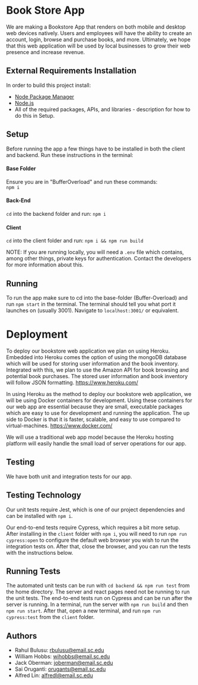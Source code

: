 # Book Store App 
We are making a Bookstore App that renders on both mobile and desktop web devices natively. Users and employees will have the ability to create an account, login, browse and purchase books, and more. Ultimately, we hope that this web application will be used by local businesses to grow their web presence and increase revenue.  

## External Requirements Installation
In order to build this project install:
* [Node Package Manager](https://www.npmjs.com/)
* [Node.js](https://nodejs.org/en/)
* All of the required packages, APIs, and libraries - description for how to do this in Setup.

## Setup
Before running the app a few things have to be installed in both the client and backend. Run these instructions in the terminal:  
#### Base Folder 
Ensure you are in "BufferOverload" and run these commands:  
`npm i`  

#### Back-End  
`cd` into the backend folder and run: `npm i`  

#### Client    
`cd` into the client folder and run: `npm i && npm run build` 

NOTE: If you are running locally, you will need a `.env` file which contains, among other things,
private keys for authentication. Contact the developers for more information about this.

## Running
To run the app make sure to cd into the base-folder (Buffer-Overload) and run `npm start` in the terminal.
The terminal should tell you what port it launches on (usually 3001). Navigate to `localhost:3001/` or equivalent.

# Deployment
To deploy our bookstore web application we plan on using Heroku. Embedded into Heroku comes the option of using the mongoDB database which will be used for storing user information and the book inventory. Integrated with this, we plan to use the Amazon API for book browsing and potential book purchases. The stored user information and book inventory will follow JSON formatting. https://www.heroku.com/

In using Heroku as the method to deploy our bookstore web application, we will be using Docker containers for development. Using these containers for our web app are essential because they are small, executable packages which are easy to use for development and running the application. The up side to Docker is that it is faster, scalable, and easy to use compared to virtual-machines. https://www.docker.com/

We will use a traditional web app model because the Heroku hosting platform will easily handle the small load of server operations for our app.




## Testing
We have both unit and integration tests for our app.

## Testing Technology
Our unit tests require Jest, which is one of our project dependencies and can be installed with `npm i`.

Our end-to-end tests require Cypress, which requires a bit more setup. After installing in the `client` folder with `npm i`, you will need to run `npm run cypress:open` to configure the default web browser you wish to run the integration tests on. After that, close the browser, and you can run the tests with the instructions below.

## Running Tests
The automated unit tests can be run with `cd backend && npm run test` from the home directory. The server and react pages need not be running to run the unit tests.
The end-to-end tests run on Cypress and can be run after the server is running. In a terminal, run the server with `npm run build` and then `npm run start`. After that, open a new terminal, and run `npm run cypress:test` from the `client` folder.

## Authors

* Rahul Bulusu: rbulusu@email.sc.edu
* William Hobbs: wihobbs@email.sc.edu
* Jack Oberman: joberman@email.sc.edu 
* Sai Oruganti: orugants@email.sc.edu
* Alfred Lin: alfredl@email.sc.edu
